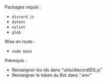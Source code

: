 Packages requis :
* `discord.js`
* `dotenv`
* `eslint`
* `glob`

Mise en route :
* `node main`

Prérequis :
* Renseigner les ids dans "utils/discordIDS.js"
* Renseigner le token du Bot dans ".env"
